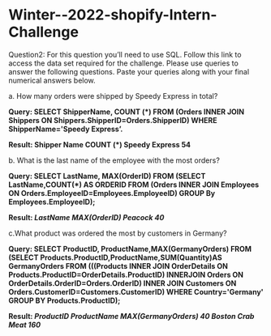 # Winter--2022-shopify-Intern-Challenge
Question2: For this question you’ll need to use SQL. Follow this link to access the data set required for the challenge. Please use queries to answer the following questions. Paste your queries along with your final numerical answers below.


a. How many orders were shipped by Speedy Express in total?

**Query: SELECT ShipperName, COUNT (*)
               FROM (Orders
               INNER JOIN Shippers ON Shippers.ShipperID=Orders.ShipperID)
               WHERE ShipperName='Speedy Express’.**

**Result:
Shipper Name 	COUNT (*)
Speedy Express	54**


b. What is the last name of the employee with the most orders?

**Query: SELECT LastName, MAX(OrderID)
                   FROM (SELECT LastName,COUNT(*) AS ORDERID
                FROM (Orders
                INNER JOIN Employees ON Orders.EmployeeID=Employees.EmployeeID)
                GROUP By Employees.EmployeeID);**
                
**Result:
_LastName	MAX(OrderID)
Peacock	40_**


c.What product was ordered the most by customers in Germany?


**Query: SELECT ProductID, ProductName,MAX(GermanyOrders)
     FROM (SELECT Products.ProductID,ProductName,SUM(Quantity)AS GermanyOrders
     FROM (((Products
     INNER JOIN OrderDetails ON Products.ProductID=OrderDetails.ProductID)
INNERJOIN Orders ON OrderDetails.OrderID=Orders.OrderID)
INNER JOIN Customers ON Orders.CustomerID=Customers.CustomerID)
WHERE Country='Germany'
GROUP BY Products.ProductID);**


****Result:**
_ProductID	ProductName	MAX(GermanyOrders)
40	Boston Crab Meat	160_**
